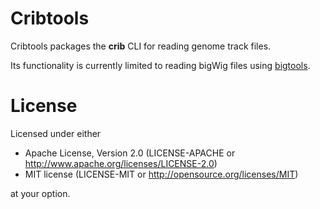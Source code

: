 # Cribtools
Cribtools packages the **crib** CLI for reading genome track files.

Its functionality is currently limited to reading bigWig files using [bigtools](https://crates.io/crates/bigtools).

# License
Licensed under either

- Apache License, Version 2.0 (LICENSE-APACHE or <http://www.apache.org/licenses/LICENSE-2.0>)
- MIT license (LICENSE-MIT or <http://opensource.org/licenses/MIT>)

at your option.